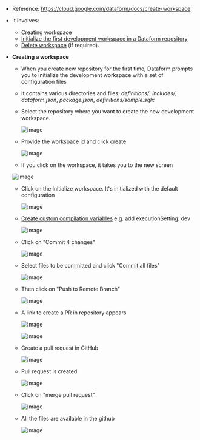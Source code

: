 - Reference: https://cloud.google.com/dataform/docs/create-workspace

- It involves:
  - [Creating workspace](https://cloud.google.com/dataform/docs/create-workspace#create-workspace)
  - [Initialize the first development workspace in a Dataform repository](https://cloud.google.com/dataform/docs/create-workspace#initialize-workspace)
  - [Delete workspace](https://cloud.google.com/dataform/docs/create-workspace#delete-workspace) (if required).  


- **Creating a workspace**
  - When you create new repository for the first time, Dataform prompts you to initialize the development workspace with a set of configuration files
  - It contains various directories and files: _definitions/_, _includes/_, _dataform.json_, _package.json_, _definitions/sample.sqlx_ 
  - Select the repository where you want to create the new development workspace.
    
    ![image](https://github.com/Ajit1279/GCP_Learning/assets/81754034/7d5f55bc-fc2a-41af-801f-b4a2eab334fb)

  - Provide the workspace id and click create

    ![image](https://github.com/Ajit1279/GCP_Learning/assets/81754034/b40e1b8d-ae60-4d96-af79-0614c6b31e3a)

  -  If you click on the workspace, it takes you to the new screen

    ![image](https://github.com/Ajit1279/GCP_Learning/assets/81754034/0b5434a1-94ef-42af-941d-0493c0b0c555)


  - Click on the Initialize workspace. It's initialized with the default configuration

    ![image](https://github.com/Ajit1279/GCP_Learning/assets/81754034/57b70703-5746-4a44-ab6a-a13f4f20b1ff)

  - [Create custom compilation variables](https://cloud.google.com/dataform/docs/configure-dataform#create-compilation-variables)
    e.g. add executionSetting: dev

    ![image](https://github.com/Ajit1279/GCP_Learning/assets/81754034/60facaca-1a38-4d58-bd50-9b1eb147db2d)
    
  - Click on "Commit 4 changes"

    ![image](https://github.com/Ajit1279/GCP_Learning/assets/81754034/51c699f9-6cb4-4fc7-a3ce-a96ed3e8a969)


  - Select files to be committed and click "Commit all files"

    ![image](https://github.com/Ajit1279/GCP_Learning/assets/81754034/76b98751-8a1d-4a5b-b6b8-6221da3f3551)
  

  - Then click on "Push to Remote Branch"

    ![image](https://github.com/Ajit1279/GCP_Learning/assets/81754034/5176b166-3246-4434-aaeb-8833bc4110cb)


  - A link to create a PR in repository appears

    ![image](https://github.com/Ajit1279/GCP_Learning/assets/81754034/43c25142-e796-4fa7-9152-27336432aac9)


    ![image](https://github.com/Ajit1279/GCP_Learning/assets/81754034/46342b78-493d-444d-8be2-9135bd9e94bb)


  - Create a pull request in GitHub

    ![image](https://github.com/Ajit1279/GCP_Learning/assets/81754034/5dc0196a-9394-4285-84c2-9f52ecdce9e5)

  - Pull request is created

    ![image](https://github.com/Ajit1279/GCP_Learning/assets/81754034/2fed866f-dce4-4e0f-829e-a91f554c90cd)

  - Click on "merge pull request"

    ![image](https://github.com/Ajit1279/GCP_Learning/assets/81754034/5abfa203-b529-4ea8-bfb2-2bcf1546939e)
   
  - All the files are available in the github

    ![image](https://github.com/Ajit1279/GCP_Learning/assets/81754034/5e123081-4aa4-4002-8035-30b2666d9ad0)

  
